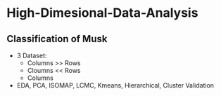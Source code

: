# High-Dimesional-Data-Analysis

## Classification of Musk

- 3 Dataset:
  - Columns >> Rows
  - Cloumns << Rows
  - Columns 
- EDA, PCA, ISOMAP, LCMC, Kmeans, Hierarchical, Cluster Validation 
